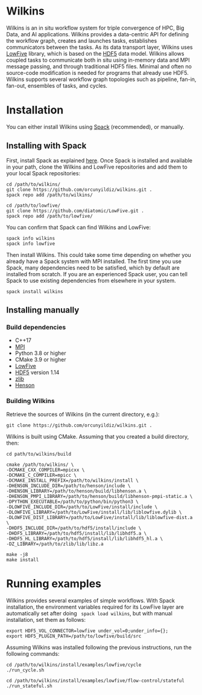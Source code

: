 # Wilkins
Wilkins is an in situ workflow system for triple convergence of HPC, Big Data, and AI applications. 
Wilkins provides a data-centric API for defining the workflow graph, creates and launches tasks, establishes communicators between the tasks. 
As its data transport layer, Wilkins uses [LowFive](https://github.com/diatomic/LowFive) library, which is based on the [HDF5](https://www.hdfgroup.org/solutions/hdf5/) data model.
Wilkins allows coupled tasks to communicate both in situ using in-memory data and MPI message passing, and through traditional HDF5 files.
Minimal and often no source-code modification is needed for programs that already use HDF5.
Wilkins supports several workflow graph topologies such as pipeline, fan-in, fan-out, ensembles of tasks, and cycles. 

# Installation

You can either install Wilkins using [Spack](https://spack.readthedocs.io/en/latest/) (recommended), or manually.

## Installing with Spack

First, install Spack as explained [here](https://spack.readthedocs.io/en/latest/getting_started.html). Once Spack is
installed and available in your path, clone the Wilkins and LowFive repositories and add them to your local Spack repositories:

```
cd /path/to/wilkins/
git clone https://github.com/orcunyildiz/wilkins.git .
spack repo add /path/to/wilkins/

cd /path/to/lowfive/
git clone https://github.com/diatomic/LowFive.git .
spack repo add /path/to/lowfive/
```

You can confirm that Spack can find Wilkins and LowFive:
```
spack info wilkins
spack info lowfive
```

Then install Wilkins. This could take some time depending on whether you already have a Spack system with MPI
installed. The first time you use Spack, many dependencies need to be satisfied, which by default are installed from
scratch. If you are an experienced Spack user, you can tell Spack to use existing dependencies from
elsewhere in your system.

```
spack install wilkins
```

## Installing manually

### Build dependencies

- C++17
- [MPI](http://www.mpich.org)
- Python 3.8 or higher
- CMake 3.9 or higher
- [LowFive](https://github.com/diatomic/LowFive) 
- [HDF5](https://www.hdfgroup.org/solutions/hdf5/) version 1.14
- [zlib](https://www.zlib.net/)
- [Henson](https://github.com/henson-insitu/henson)

### Building Wilkins

Retrieve the sources of Wilkins (in the current directory, e.g.):
```
git clone https://github.com/orcunyildiz/wilkins.git .
```

Wilkins is built using CMake. Assuming that you created a build directory, then:
```
cd path/to/wilkins/build

cmake /path/to/wilkins/ \
-DCMAKE_CXX_COMPILER=mpicxx \
-DCMAKE_C_COMPILER=mpicc \
-DCMAKE_INSTALL_PREFIX=/path/to/wilkins/install \
-DHENSON_INCLUDE_DIR=/path/to/henson/include \
-DHENSON_LIBRARY=/path/to/henson/build/libhenson.a \
-DHENSON_PMPI_LIBRARY=/path/to/henson/build/libhenson-pmpi-static.a \
-DPYTHON_EXECUTABLE=/path/to/python/bin/python3 \
-DLOWFIVE_INCLUDE_DIR=/path/to/LowFive/install/include \
-DLOWFIVE_LIBRARY=/path/to/LowFive/install/lib/liblowfive.dylib \
-DLOWFIVE_DIST_LIBRARY=/path/to/LowFive/install/lib/liblowfive-dist.a \
-DHDF5_INCLUDE_DIR=/path/to/hdf5/install/include \
-DHDF5_LIBRARY=/path/to/hdf5/install/lib/libhdf5.a \
-DHDF5_HL_LIBRARY=/path/to/hdf5/install/lib/libhdf5_hl.a \
-DZ_LIBRARY=/path/to/zlib/lib/libz.a 

make -j8
make install
```

# Running examples

Wilkins provides several examples of simple workflows. 
With Spack installation, the environment variables required for its LowFive layer are automatically set after doing ``` spack load wilkins```, but with manual installation, set them as follows:

```
export HDF5_VOL_CONNECTOR=lowfive under_vol=0;under_info={};
export HDF5_PLUGIN_PATH=/path/to/lowfive/build/src
```

Assuming Wilkins was installed following the previous instructions, run the following commands:
```
cd /path/to/wilkins/install/examples/lowfive/cycle
./run_cycle.sh

cd /path/to/wilkins/install/examples/lowfive/flow-control/stateful
./run_stateful.sh

```
